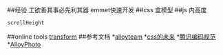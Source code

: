 ##经验
工欲善其事必先利其器
emmet快速开发
##css
盒模型
##js
内高度
```js
scrollHeight
```
##online tools
[transform](http://ecd.tencent.com/css3/tools.html)
##参考文档
*[alloyteam](http://alloyteam.github.io/Spirit/)
*[css的未来](https://speakerdeck.com/stopsatgreen/the-css-of-tomorrow-revised)
*[腾讯编码规范](http://alloyteam.github.io/code-guide/)
*[AlloyPhoto](http://alloyteam.github.io/AlloyPhoto/)

